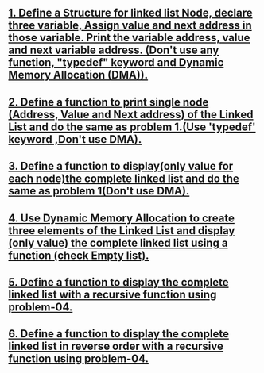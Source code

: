 ## [1.	Define a Structure for linked list Node, declare three variable, Assign value and next address in those variable. Print the variable address, value and next variable address. (Don't use any function, "typedef" keyword and Dynamic Memory Allocation (DMA)).](https://github.com/1915002510/cse214/blob/main/Problem%20Set%206/1.c)


## [2.	Define a function to print single node (Address, Value and Next address) of the Linked List and do the same as problem 1.(Use 'typedef' keyword ,Don't use DMA).](https://github.com/1915002510/cse214/blob/main/Problem%20Set%206/2.c)

## [3.	Define a function to display(only value for each node)the complete linked list and do the same as problem 1(Don't use DMA).](https://github.com/1915002510/cse214/blob/main/Problem%20Set%206/3.c)

## [4.	Use Dynamic Memory Allocation to create three elements of the Linked List and display (only value) the complete linked list using a function (check Empty list).](https://github.com/1915002510/cse214/blob/main/Problem%20Set%206/4.c)

## [5.	Define a function to display the complete linked list with a recursive function using problem-04.](https://github.com/1915002510/cse214/blob/main/Problem%20Set%206/5.c)

## [6.	Define a function to display the complete linked list in reverse order with a recursive function using problem-04.](https://github.com/1915002510/cse214/blob/main/Problem%20Set%206/6.c)

